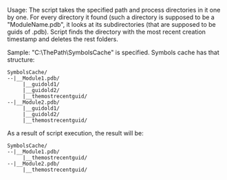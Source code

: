 ﻿Usage:
The script takes the specified path and process directories in it one by one.
For every directory it found (such a directory is supposed to be a "ModuleName.pdb", it looks at its subdirectories (that are supposed to be guids of .pdb).
Script finds the directory with the most recent creation timestamp and deletes the rest folders.

Sample: "C:\ThePath\SymbolsCache" is specified.
Symbols cache has that structure:
```
SymbolsCache/
--|__Module1.pdb/
     |__guidold1/
     |__guidold2/
     |__themostrecentguid/
--|__Module2.pdb/
     |__guidold1/
     |__guidold2/
     |__themostrecentguid/
```
As a result of script execution, the result will be:
```
SymbolsCache/
--|__Module1.pdb/
     |__themostrecentguid/
--|__Module2.pdb/
     |__themostrecentguid/
```